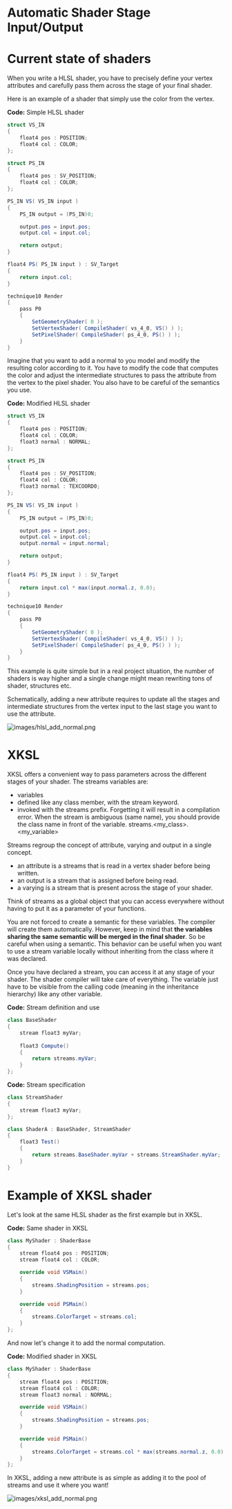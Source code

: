 # Automatic Shader Stage Input/Output

# Current state of shaders

When you write a HLSL shader, you have to precisely define your vertex attributes and carefully pass them across the stage of your final shader.

Here is an example of a shader that simply use the color from the vertex.

**Code:** Simple HLSL shader

```cs
struct VS_IN
{
	float4 pos : POSITION;
	float4 col : COLOR;
};

struct PS_IN
{
	float4 pos : SV_POSITION;
	float4 col : COLOR;
};

PS_IN VS( VS_IN input )
{
	PS_IN output = (PS_IN)0;

	output.pos = input.pos;
	output.col = input.col;

	return output;
}

float4 PS( PS_IN input ) : SV_Target
{
	return input.col;
}

technique10 Render
{
	pass P0
	{
		SetGeometryShader( 0 );
		SetVertexShader( CompileShader( vs_4_0, VS() ) );
		SetPixelShader( CompileShader( ps_4_0, PS() ) );
	}
}
```


Imagine that you want to add a normal to you model and modify the resulting color according to it. You have to modify the code that computes the color and adjust the intermediate structures to pass the attribute from the vertex to the pixel shader. You also have to be careful of the semantics you use.

**Code:** Modified HLSL shader

```cs
struct VS_IN
{
	float4 pos : POSITION;
	float4 col : COLOR;
	float3 normal : NORMAL;
};

struct PS_IN
{
	float4 pos : SV_POSITION;
	float4 col : COLOR;
	float3 normal : TEXCOORD0;
};

PS_IN VS( VS_IN input )
{
	PS_IN output = (PS_IN)0;

	output.pos = input.pos;
	output.col = input.col;
	output.normal = input.normal;

	return output;
}

float4 PS( PS_IN input ) : SV_Target
{
	return input.col * max(input.normal.z, 0.0);
}

technique10 Render
{
	pass P0
	{
		SetGeometryShader( 0 );
		SetVertexShader( CompileShader( vs_4_0, VS() ) );
		SetPixelShader( CompileShader( ps_4_0, PS() ) );
	}
}
```


This example is quite simple but in a real project situation, the number of shaders is way higher and a single change might mean rewriting tons of shader, structures etc.

Schematically, adding a new attribute requires to update all the stages and intermediate structures from the vertex input to the last stage you want to use the attribute.

![images/hlsl_add_normal.png](images/hlsl_add_normal.png) 

# XKSL

XKSL offers a convenient way to pass parameters across the different stages of your shader. The streams variables are:

- variables
- defined like any class member, with the stream keyword.
- invoked with the streams prefix. Forgetting it will result in a compilation error. When the stream is ambiguous (same name), you should provide the class name in front of the variable. streams.<my_class>.<my_variable>

Streams regroup the concept of attribute, varying and output in a single concept.

- an attribute is a streams that is read in a vertex shader before being written.
- an output is a stream that is assigned before being read.
- a varying is a stream that is present across the stage of your shader.

Think of streams as a global object that you can access everywhere without having to put it as a parameter of your functions.

You are not forced to create a semantic for these variables. The compiler will create them automatically. However, keep in mind that **the variables sharing the same semantic will be merged in the final shader**. So be careful when using a semantic. This behavior can be useful when you want to use a stream variable locally without inheriting from the class where it was declared.

Once you have declared a stream, you can access it at any stage of your shader. The shader compiler will take care of everything. The variable just have to be visible from the calling code (meaning in the inheritance hierarchy) like any other variable.

**Code:** Stream definition and use

```cs
class BaseShader
{
	stream float3 myVar;
 
	float3 Compute()
	{
		return streams.myVar;
	}
};
```


**Code:** Stream specification

```cs
class StreamShader
{
	stream float3 myVar;
};

class ShaderA : BaseShader, StreamShader
{
	float3 Test()
	{
		return streams.BaseShader.myVar + streams.StreamShader.myVar;
	}
}
```


# Example of XKSL shader

Let's look at the same HLSL shader as the first example but in XKSL.

**Code:** Same shader in XKSL

```cs
class MyShader : ShaderBase
{
	stream float4 pos : POSITION;
	stream float4 col : COLOR;

	override void VSMain()
	{
		streams.ShadingPosition = streams.pos;
	}

	override void PSMain()
	{
		streams.ColorTarget = streams.col;
	}
};
```


And now let's change it to add the normal computation.

**Code:** Modified shader in XKSL

```cs
class MyShader : ShaderBase
{
	stream float4 pos : POSITION;
	stream float4 col : COLOR;
	stream float3 normal : NORMAL;

	override void VSMain()
	{
		streams.ShadingPosition = streams.pos;
	}

	override void PSMain()
	{
		streams.ColorTarget = streams.col * max(streams.normal.z, 0.0);
	}
};
```


In XKSL, adding a new attribute is as simple as adding it to the pool of streams and use it where you want!

![images/xksl_add_normal.png](images/xksl_add_normal.png) 

